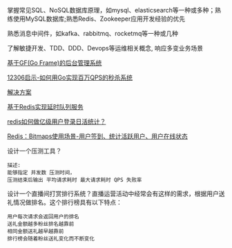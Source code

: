 掌握常见SQL、NoSQL数据库原理，如mysql、elasticsearch等一种或多种；熟练使用MySQL数据库;熟悉Redis、Zookeeper应用开发经验的优先

熟悉消息中间件，如kafka、rabbitmq、rocketmq等一种或几种

了解敏捷开发、TDD、DDD、Devops等运维相关概念, 响应多变业务场景


[基于GF(Go Frame)的后台管理系统](https://github.com/tiger1103/gfast)


[12306启示-如何用Go实现百万QPS的秒杀系统](https://mp.weixin.qq.com/s/fHct-RlGcjt6v7pVB5qJqg)


[解决方案](https://blog.csdn.net/fwhezfwhez/category_10798343.html)

[基于Redis实现延时队列服务 ](https://www.cnblogs.com/lylife/p/7881950.html)

[redis如何做亿级用户登录日活统计？](https://zhuanlan.zhihu.com/p/262003901)

[Redis：Bitmaps使用场景-用户签到、统计活跃用户、用户在线状态](https://blog.csdn.net/z69183787/article/details/104335721)


设计一个压测工具？

    描述:
    能够指定 并发数 压测时间，
    压测结束后输出 平均请求耗时 最大请求耗时 QPS 失败率


设计一个直播间打赏排行系统？直播运营活动中经常会有这样的需求，根据用户送礼情况做排名。这个排行榜具有以下特点：

    用户每次请求会返回用户的排名
    送礼金额越多粉丝排名越靠前
    相同金额送礼越早越靠前
    排行榜会随着粉丝送礼变化而不断变化


